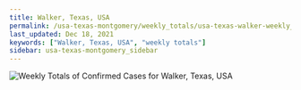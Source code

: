 ```yaml
---
title: Walker, Texas, USA
permalink: /usa-texas-montgomery/weekly_totals/usa-texas-walker-weekly_totals.html
last_updated: Dec 18, 2021
keywords: ["Walker, Texas, USA", "weekly totals"]
sidebar: usa-texas-montgomery_sidebar
---
```


![Weekly Totals of Confirmed Cases for Walker, Texas, USA](/covid_tracker/images/graphs/usa-texas-walker-weekly_totals_graph.png)
